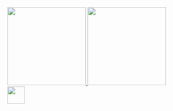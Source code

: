 <div>
<a href="https://github.com/hansshs">
<img loading="lazy" height="180em" src="https://github-readme-stats.vercel.app/api/top-langs/?username=hansshs&layout=compact&langs_count=7&theme=github_light"/>
<img loading="lazy" height="180em" src="https://github-readme-stats.vercel.app/api?username=hansshs&show_icons=true&theme=github_light&include_all_commits=true&count_private=true"/>
</div>


<img loading="lazy" src="https://cdn.jsdelivr.net/gh/devicons/devicon@latest/icons/docker/docker-original.svg" width="40" height="40"/>
          
<!--
**hansshs/hansshs** is a ✨ _special_ ✨ repository because its `README.md` (this file) appears on your GitHub profile.

Here are some ideas to get you started:

- 🔭 I’m currently working on ...
- 🌱 I’m currently learning ...
- 👯 I’m looking to collaborate on ...
- 🤔 I’m looking for help with ...
- 💬 Ask me about ...
- 📫 How to reach me: ...
- 😄 Pronouns: ...
- ⚡ Fun fact: ...
-->
